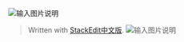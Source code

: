 ![输入图片说明](/imgs/2025-09-03/0ETWdRGuMRdJuefl.png)


> Written with [StackEdit中文版](https://stackedit.cn/).
![输入图片说明](/imgs/2025-09-03/weTKkTw6P4VeAgRX.png)
<!--stackedit_data:
eyJoaXN0b3J5IjpbMTk5NjAwMDAyNCw0NDA5MDU2MTldfQ==
-->